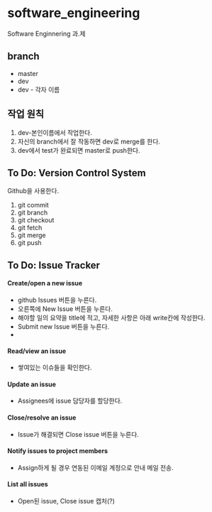 # software_engineering
Software Enginnering 과.제

## branch
- master
- dev 
- dev - 각자 이름



## 작업 원칙
1. dev-본인이름에서 작업한다.
2. 자신의 branch에서 잘 작동하면 dev로 merge를 한다.
3. dev에서 test가 완료되면 master로 push한다.



## To Do: Version Control System
Github을 사용한다.
1. git commit
2. git branch
3. git checkout
4. git fetch
5. git merge
6. git push



## To Do: Issue Tracker
#### Create/open a new issue

- github Issues 버튼을 누른다.
- 오른쪽에 New Issue 버튼을 누른다.
- 해야할 일의 요약을 title에 적고, 자세한 사항은 아래 write칸에 작성한다.
- Submit new Issue 버튼을 누른다.
- 

#### Read/view an issue

- 쌓여있는 이슈들을 확인한다.



#### Update an issue

- Assignees에 issue 담당자를 할당한다.



#### Close/resolve an issue

- Issue가 해결되면 Close issue 버튼을 누른다.



#### Notify issues to project members

- Assign하게 될 경우 연동된 이메일 계정으로 안내 메일 전송.



#### List all issues

- Open된 issue, Close issue 캡처(?)
